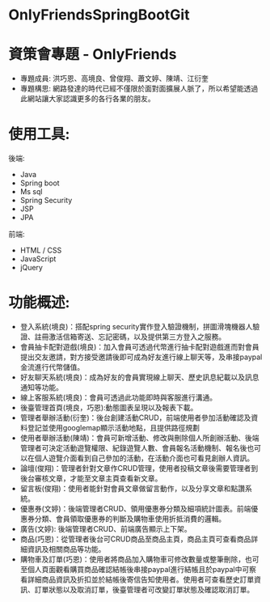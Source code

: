 # OnlyFriendsSpringBootGit
# 資策會專題 - OnlyFriends
- 專題成員: 洪巧恩、高境良、曾俊翔、蕭文婷、陳靖、江衍奎
- 專題構思: 網路發達的時代已經不僅限於面對面擴展人脈了，所以希望能透過此網站讓大家認識更多的各行各業的朋友。
# 使用工具:
後端:
- Java
- Spring boot
- Ms sql
- Spring Security
- JSP
- JPA

前端:
- HTML / CSS
- JavaScript
- jQuery

# 功能概述: 
- 登入系統(境良)：搭配spring security實作登入驗證機制，拼圖滑塊機器人驗證、註冊激活信箱寄送、忘記密碼，以及提供第三方登入之服務。
- 會員抽卡配對遊戲(境良)：加入會員可透過代幣進行抽卡配對遊戲進而對會員提出交友邀請，對方接受邀請後即可成為好友進行線上聊天等，及串接paypal金流進行代幣儲值。
- 好友聊天系統(境良)：成為好友的會員實現線上聊天、歷史訊息紀載以及訊息通知等功能。
- 線上客服系統(境良)：會員可透過此功能即時與客服進行溝通。
- 後臺管理首頁(境良，巧恩):動態圖表呈現以及報表下載。
- 管理者舉辦活動(衍奎)：後台創建活動CRUD，前端使用者參加活動確認及資料登記並使用googlemap顯示活動地點，且提供路徑規劃
- 使用者舉辦活動(陳靖)：會員可新增活動、修改與刪除個人所創辦活動、後端管理者可決定活動遊覽權限、紀錄遊覽人數、會員報名活動機制、報名後也可以在個人遊覽介面看到自己參加的活動，在活動介面也可看見創辦人資訊。
- 論壇(俊翔)：管理者針對文章作CRUD管理，使用者投稿文章後需要管理者到後台審核文章，才能至文章主頁查看新文章。
- 留言板(俊翔)：使用者能針對會員文章做留言動作，以及分享文章和點讚系統。
- 優惠券(文婷)：後端管理者CRUD、領用優惠券分類及細項統計圖表。前端優惠券分類、會員領取優惠券的判斷及購物車使用折抵消費的邏輯。
- 廣告(文婷): 後端管理者CRUD、前端廣告顯示上下架。
- 商品(巧恩)：從管理者後台可CRUD商品至商品主頁，商品主頁可查看商品詳細資訊及相關商品等功能。
- 購物車及訂單(巧恩)：使用者將商品加入購物車可修改數量或整筆刪除，也可至個人頁面觀看購買商品確認結帳後串接paypal進行結帳且於paypal中可察看詳細商品資訊及折扣並於結帳後寄信告知使用者。使用者可查看歷史訂單資訊、訂單狀態以及取消訂單，後臺管理者可改變訂單狀態及確認取消訂單。
